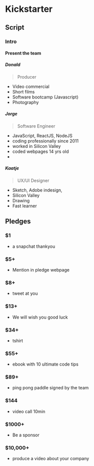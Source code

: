 # Kickstarter


## Script
### Intro

#### Present the team


##### Donald
> Producer

- Video commercial
- Short films
- Software bootcamp (Javascript)
- Photography

##### Jorge
> Software Engineer

- JavaScript, ReactJS, NodeJS
- coding professionally since 2011
- worked in Silicon Valley 
- coded webpages 14 yrs old
- 

##### Kaatje
> UX/UI Designer

- Sketch, Adobe indesign, 
- Silicon Valley
- Drawing
- Fast learner



## Pledges
### $1
- a snapchat thankyou

### $5+
- Mention in pledge webpage

### $8+
- tweet at you

### $13+
- We will wish you good luck

### $34+
- tshirt

### $55+
- ebook with 10 ultimate code tips

### $89+
- ping pong paddle signed by the team

### $144
- video call 10min

### $1000+
- Be a sponsor

### $10,000+
- produce a video about your company


